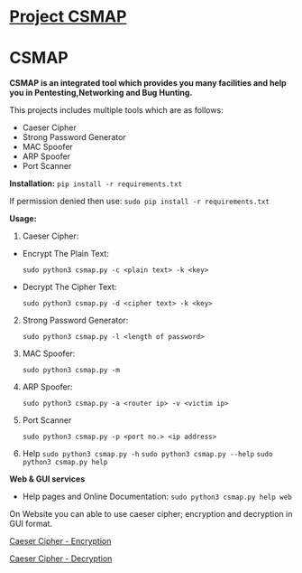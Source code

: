 # [Project CSMAP](https://csmapper.herokuapp.com "CSMAP")

# CSMAP

**CSMAP is an integrated tool which provides you many facilities and help you in Pentesting,Networking and Bug Hunting.**


This projects includes multiple tools which are as follows:

- Caeser Cipher
- Strong Password Generator
- MAC Spoofer
- ARP Spoofer
- Port Scanner

**Installation:**
`pip install -r requirements.txt`

If permission denied then use:
`sudo pip install -r requirements.txt`

**Usage:**

1. Caeser Cipher:

- Encrypt The Plain Text:

    `sudo python3 csmap.py -c <plain text> -k <key>`

- Decrypt The Cipher Text:

    `sudo python3 csmap.py -d <cipher text> -k <key>`

2. Strong Password Generator:

    `sudo python3 csmap.py -l <length of password>`

3. MAC Spoofer:

    `sudo python3 csmap.py -m`

4. ARP Spoofer:

    `sudo python3 csmap.py -a <router ip> -v <victim ip>`

5. Port Scanner

    `sudo python3 csmap.py -p <port no.> <ip address>`

6. Help
    `sudo python3 csmap.py -h`
    `sudo python3 csmap.py --help`
    `sudo python3 csmap.py help`


**Web & GUI services**

- Help pages and Online Documentation:
    `sudo python3 csmap.py help web`

On Website you can able to use caeser cipher; encryption and decryption in GUI format.

[Caeser Cipher - Encryption](https://csmapper.herokuapp.com/caesercipher/encrypt "caesercipher/encrypt")

[Caeser Cipher - Decryption](https://csmapper.herokuapp.com/caesercipher/decrypt "caesercipher/decrypt")
